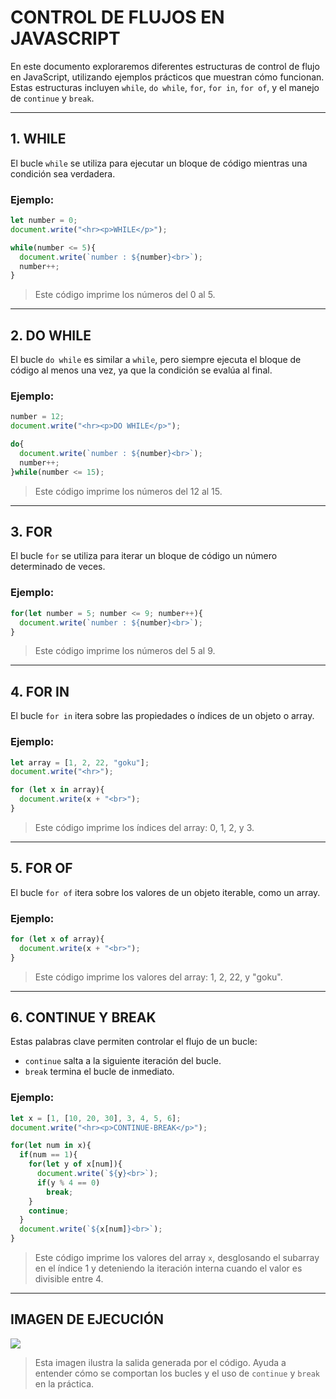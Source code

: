 # CONTROL DE FLUJOS EN JAVASCRIPT

En este documento exploraremos diferentes estructuras de control de flujo en JavaScript, utilizando ejemplos prácticos que muestran cómo funcionan. Estas estructuras incluyen `while`, `do while`, `for`, `for in`, `for of`, y el manejo de `continue` y `break`.

---

## 1. WHILE
El bucle `while` se utiliza para ejecutar un bloque de código mientras una condición sea verdadera.

### Ejemplo:
```javascript
let number = 0;
document.write("<hr><p>WHILE</p>");

while(number <= 5){
  document.write(`number : ${number}<br>`);
  number++;
}
```
> Este código imprime los números del 0 al 5.

---

## 2. DO WHILE
El bucle `do while` es similar a `while`, pero siempre ejecuta el bloque de código al menos una vez, ya que la condición se evalúa al final.

### Ejemplo:
```javascript
number = 12;
document.write("<hr><p>DO WHILE</p>");

do{
  document.write(`number : ${number}<br>`);
  number++;
}while(number <= 15);
```
> Este código imprime los números del 12 al 15.

---

## 3. FOR
El bucle `for` se utiliza para iterar un bloque de código un número determinado de veces.

### Ejemplo:
```javascript
for(let number = 5; number <= 9; number++){
  document.write(`number : ${number}<br>`);
}
```
> Este código imprime los números del 5 al 9.

---

## 4. FOR IN
El bucle `for in` itera sobre las propiedades o índices de un objeto o array.

### Ejemplo:
```javascript
let array = [1, 2, 22, "goku"];
document.write("<hr>");

for (let x in array){
  document.write(x + "<br>");
}
```
> Este código imprime los índices del array: 0, 1, 2, y 3.

---

## 5. FOR OF
El bucle `for of` itera sobre los valores de un objeto iterable, como un array.

### Ejemplo:
```javascript
for (let x of array){
  document.write(x + "<br>");
}
```
> Este código imprime los valores del array: 1, 2, 22, y "goku".

---

## 6. CONTINUE Y BREAK
Estas palabras clave permiten controlar el flujo de un bucle:
- `continue` salta a la siguiente iteración del bucle.
- `break` termina el bucle de inmediato.

### Ejemplo:
```javascript
let x = [1, [10, 20, 30], 3, 4, 5, 6];
document.write("<hr><p>CONTINUE-BREAK</p>");

for(let num in x){
  if(num == 1){
    for(let y of x[num]){
      document.write(`${y}<br>`);
      if(y % 4 == 0)
        break;
    }
    continue;
  }
  document.write(`${x[num]}<br>`);
}
```
> Este código imprime los valores del array `x`, desglosando el subarray en el índice 1 y deteniendo la iteración interna cuando el valor es divisible entre 4.

---

## IMAGEN DE EJECUCIÓN

<img src="img/A.png">

> Esta imagen ilustra la salida generada por el código. Ayuda a entender cómo se comportan los bucles y el uso de `continue` y `break` en la práctica.


